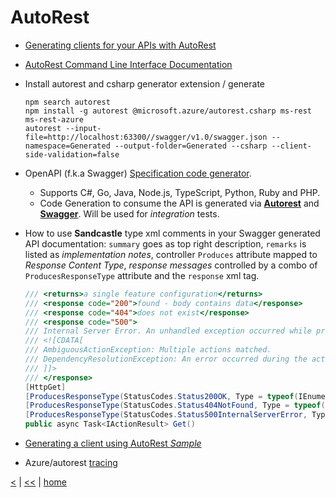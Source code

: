# AutoRest

- [Generating clients for your APIs with AutoRest](https://dzimchuk.net/generating-clients-for-your-apis-with-autorest/)
- [AutoRest Command Line Interface Documentation](https://github.com/Azure/autorest/blob/master/docs/user/cli.md)
- Install autorest and csharp generator extension / generate

  ```shell
  npm search autorest
  npm install -g autorest @microsoft.azure/autorest.csharp ms-rest ms-rest-azure
  autorest --input-file=http://localhost:63300//swagger/v1.0/swagger.json --namespace=Generated --output-folder=Generated --csharp --client-side-validation=false
  ```

- OpenAPI (f.k.a Swagger) [Specification code generator](https://github.com/Azure/autorest).
  - Supports C#, Go, Java, Node.js, TypeScript, Python, Ruby and PHP.
  - Code Generation to consume the API is generated via [**Autorest**](https://github.com/Azure/autorest) and [**Swagger**](https://github.com/swagger-api/swagger-ui). Will be used for *integration* tests.
  
- How to use **Sandcastle** type xml comments in your Swagger generated API documentation: `summary` goes as top right description, `remarks` is listed as _implementation notes_, controller `Produces` attribute mapped to _Response Content Type_, _response messages_ controlled by a combo of `ProducesResponseType` attribute and the `response` xml tag.

    ```csharp
    /// <returns>a single feature configuration</returns>
    /// <response code="200">found - body contains data</response>
    /// <response code="404">does not exist</response>
    /// <response code="500">
    /// Internal Server Error. An unhandled exception occurred while processing the request.
    /// <![CDATA[
    /// AmbiguousActionException: Multiple actions matched.
    /// DependencyResolutionException: An error occurred during the activation of a particular registration.
    /// ]]>
    /// </response>
    [HttpGet]
    [ProducesResponseType(StatusCodes.Status200OK, Type = typeof(IEnumerable<ResponseDto>))]
    [ProducesResponseType(StatusCodes.Status404NotFound, Type = typeof(void))]
    [ProducesResponseType(StatusCodes.Status500InternalServerError, Type = typeof(Exception))]
    public async Task<IActionResult> Get()
    ```

- [Generating a client using AutoRest *Sample*](https://github.com/Azure/autorest/blob/master/docs/generating-a-client.md)
- Azure/autorest [tracing](https://github.com/Azure/autorest/blob/master/docs/client/tracing.md)

[<](call.md) | [<<](../rest.md) | [home](../../README.md)